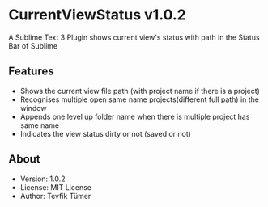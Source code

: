 # CurrentViewStatus v1.0.2
A Sublime Text 3 Plugin shows current view's status with path in the Status Bar of Sublime

## Features
- Shows the current view file path (with project name if there is a project)
- Recognises multiple open same name projects(different full path) in the window
- Appends one level up folder name when there is multiple project has same name
- Indicates the view status dirty or not (saved or not)

## About
- Version: 1.0.2
- License: MIT License
- Author: Tevfik Tümer